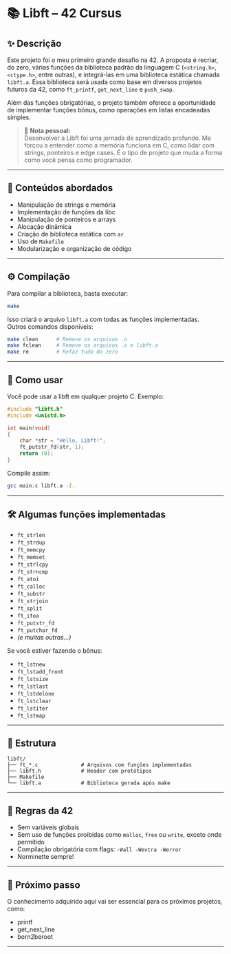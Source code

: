 # 📚 Libft – 42 Cursus

## ✨ Descrição

Este projeto foi o meu primeiro grande desafio na 42. A proposta é recriar, do zero, várias funções da biblioteca padrão da linguagem C (`<string.h>`, `<ctype.h>`, entre outras), e integrá-las em uma biblioteca estática chamada `libft.a`. Essa biblioteca será usada como base em diversos projetos futuros da 42, como `ft_printf`, `get_next_line` e `push_swap`.

Além das funções obrigatórias, o projeto também oferece a oportunidade de implementar funções bônus, como operações em listas encadeadas simples.

> 💬 **Nota pessoal:**  
> Desenvolver a Libft foi uma jornada de aprendizado profundo. Me forçou a entender como a memória funciona em C, como lidar com strings, ponteiros e edge cases. É o tipo de projeto que muda a forma como você pensa como programador.

---

## 🧠 Conteúdos abordados

- Manipulação de strings e memória
- Implementação de funções da libc
- Manipulação de ponteiros e arrays
- Alocação dinâmica
- Criação de biblioteca estática com `ar`
- Uso de `Makefile`
- Modularização e organização de código

---

## ⚙️ Compilação

Para compilar a biblioteca, basta executar:

```bash
make
```

Isso criará o arquivo `libft.a` com todas as funções implementadas.  
Outros comandos disponíveis:

```bash
make clean      # Remove os arquivos .o
make fclean     # Remove os arquivos .o e libft.a
make re         # Refaz tudo do zero
```

---

## 🧪 Como usar

Você pode usar a libft em qualquer projeto C. Exemplo:

```c
#include "libft.h"
#include <unistd.h>

int	main(void)
{
	char *str = "Hello, Libft!";
	ft_putstr_fd(str, 1);
	return (0);
}
```

Compile assim:

```bash
gcc main.c libft.a -I.
```

---

## 🛠️ Algumas funções implementadas

- `ft_strlen`
- `ft_strdup`
- `ft_memcpy`
- `ft_memset`
- `ft_strlcpy`
- `ft_strncmp`
- `ft_atoi`
- `ft_calloc`
- `ft_substr`
- `ft_strjoin`
- `ft_split`
- `ft_itoa`
- `ft_putstr_fd`
- `ft_putchar_fd`
- *(e muitas outras...)*

Se você estiver fazendo o bônus:

- `ft_lstnew`
- `ft_lstadd_front`
- `ft_lstsize`
- `ft_lstlast`
- `ft_lstdelone`
- `ft_lstclear`
- `ft_lstiter`
- `ft_lstmap`

---

## 📂 Estrutura

```
libft/
├── ft_*.c              # Arquivos com funções implementadas
├── libft.h             # Header com protótipos
├── Makefile
└── libft.a             # Biblioteca gerada após make
```

---

## 📌 Regras da 42

- Sem variáveis globais
- Sem uso de funções proibidas como `malloc`, `free` ou `write`, exceto onde permitido
- Compilação obrigatória com flags: `-Wall -Wextra -Werror`
- Norminette sempre!

---

## 🚀 Próximo passo

O conhecimento adquirido aqui vai ser essencial para os próximos projetos, como:
-	printf
-	get_next_line
-	born2beroot
---

